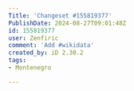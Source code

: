 ```yaml
---
Title: 'Changeset #155819377'
PublishDate: 2024-08-27T09:01:48Z
id: 155819377
user: Zenfiric
comment: 'Add #wikidata'
created_by: iD 2.30.2
tags:
- Montenegro

---
```

